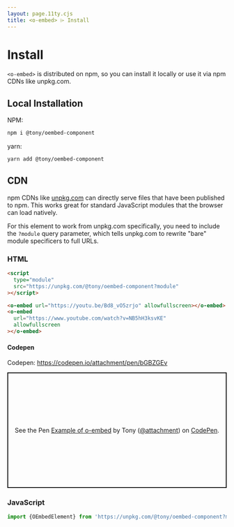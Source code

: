 ```yaml
---
layout: page.11ty.cjs
title: <o-embed> ⌲ Install
---
```


# Install

`<o-embed>` is distributed on npm, so you can install it locally or use it via npm CDNs like unpkg.com.

## Local Installation

NPM:

```bash
npm i @tony/oembed-component
```

yarn:

```bash
yarn add @tony/oembed-component
```

## CDN

npm CDNs like [unpkg.com]() can directly serve files that have been published to npm. This works great for standard JavaScript modules that the browser can load natively.

For this element to work from unpkg.com specifically, you need to include the `?module` query parameter, which tells unpkg.com to rewrite "bare" module specificers to full URLs.

### HTML

```html
<script
  type="module"
  src="https://unpkg.com/@tony/oembed-component?module"
></script>

<o-embed url="https://youtu.be/Bd8_vO5zrjo" allowfullscreen></o-embed>
<o-embed
  url="https://www.youtube.com/watch?v=NB5hH3ksvKE"
  allowfullscreen
></o-embed>
```

#### Codepen

Codepen: https://codepen.io/attachment/pen/bGBZGEv

<p class="codepen" data-height="265" data-theme-id="dark"
data-default-tab="html,result" data-user="attachment" data-slug-hash="bGBZGEv"
data-preview="true" style="height: 265px; box-sizing: border-box; display: flex;
align-items: center; justify-content: center; border: 2px solid; margin: 1em 0;
padding: 1em;" data-pen-title="Example of o-embed">
  <span>See the Pen <a href="https://codepen.io/attachment/pen/bGBZGEv">
    Example of o-embed</a> by Tony (<a
    href="https://codepen.io/attachment">@attachment</a>)
      on <a href="https://codepen.io">CodePen</a>.</span>
      </p>
      <script async
      src="https://cpwebassets.codepen.io/assets/embed/ei.js"></script>

### JavaScript

```js
import {OEmbedElement} from 'https://unpkg.com/@tony/oembed-component?module';
```
